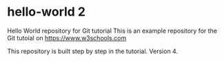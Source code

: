 # hello-world 2
Hello World repository for Git tutorial
This is an example repository for the Git tutoial on https://www.w3schools.com

This repository is built step by step in the tutorial.
Version 4.
